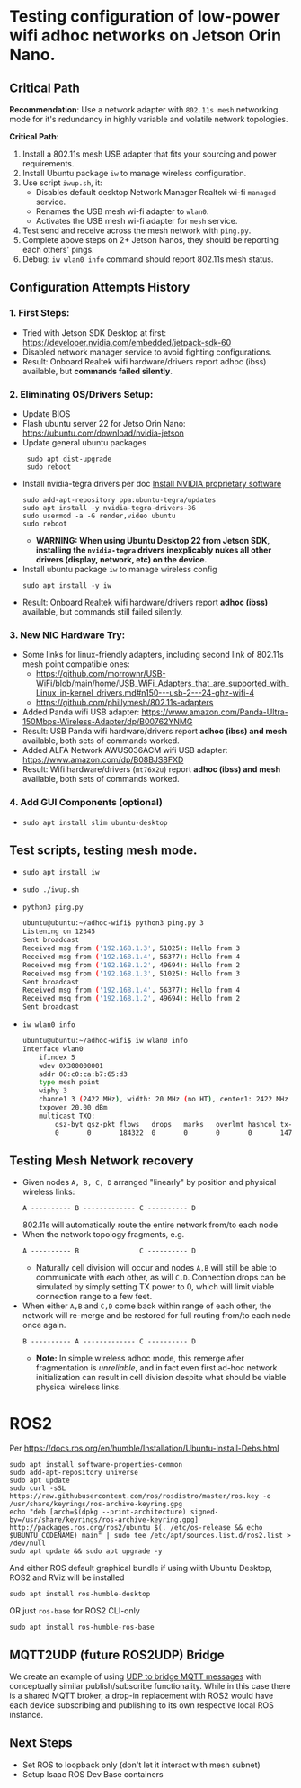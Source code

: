 # Testing configuration of low-power wifi adhoc networks on Jetson Orin Nano.

## Critical Path

**Recommendation**: Use a network adapter with `802.11s mesh` networking mode for it's redundancy in highly variable and volatile network topologies.

**Critical Path**:

1. Install a 802.11s mesh USB adapter that fits your sourcing and power requirements.
1. Install Ubuntu package `iw` to manage wireless configuration.
1. Use script `iwup.sh`, it:
   - Disables default desktop Network Manager Realtek wi-fi `managed` service.
   - Renames the USB mesh wi-fi adapter to `wlan0`.
   - Activates the USB mesh wi-fi adapter for `mesh` service.
1. Test send and receive across the mesh network with `ping.py`.
1. Complete above steps on 2+ Jetson Nanos, they should be reporting each others' pings.
1. Debug: `iw wlan0 info` command should report 802.11s mesh status.

## Configuration Attempts History

### 1. First Steps:

- Tried with Jetson SDK Desktop at first: https://developer.nvidia.com/embedded/jetpack-sdk-60
- Disabled network manager service to avoid fighting configurations.
- Result: Onboard Realtek wifi hardware/drivers report adhoc (ibss) available, but **commands failed silently**.

### 2. Eliminating OS/Drivers Setup:

- Update BIOS
- Flash ubuntu server 22 for Jetso Orin Nano: https://ubuntu.com/download/nvidia-jetson
- Update general ubuntu packages
  ```
   sudo apt dist-upgrade
   sudo reboot
  ```
- Install nvidia-tegra drivers per doc [Install NVIDIA proprietary software](https://pages.ubuntu.com/rs/066-EOV-335/images/Ubuntu_22.04_for_NVIDIA_Jetson_Orin_Instructions.pdf)
  ```
  sudo add-apt-repository ppa:ubuntu-tegra/updates
  sudo apt install -y nvidia-tegra-drivers-36
  sudo usermod -a -G render,video ubuntu
  sudo reboot
  ```
  - **WARNING: When using Ubuntu Desktop 22 from Jetson SDK, installing the `nvidia-tegra` drivers inexplicably nukes all other drivers (display, network, etc) on the device.**
- Install ubuntu package `iw` to manage wireless config
  ```
  sudo apt install -y iw
  ```
- Result: Onboard Realtek wifi hardware/drivers report **adhoc (ibss)** available, but commands still failed silently.

### 3. New NIC Hardware Try:

- Some links for linux-friendly adapters, including second link of 802.11s mesh point compatible ones:
  - https://github.com/morrownr/USB-WiFi/blob/main/home/USB_WiFi_Adapters_that_are_supported_with_Linux_in-kernel_drivers.md#n150---usb-2---24-ghz-wifi-4
  - https://github.com/phillymesh/802.11s-adapters
- Added Panda wifi USB adapter: https://www.amazon.com/Panda-Ultra-150Mbps-Wireless-Adapter/dp/B00762YNMG
- Result: USB Panda wifi hardware/drivers report **adhoc (ibss) and mesh** available, both sets of commands worked.
- Added ALFA Network AWUS036ACM wifi USB adapter: https://www.amazon.com/dp/B08BJS8FXD
- Result: Wifi hardware/drivers (`mt76x2u`) report **adhoc (ibss) and mesh** available, both sets of commands worked.

### 4. Add GUI Components (optional)

- `sudo apt install slim ubuntu-desktop`

## Test scripts, testing mesh mode.

- `sudo apt install iw`
- `sudo ./iwup.sh`
- `python3 ping.py`

  ```bash
  ubuntu@ubuntu:~/adhoc-wifi$ python3 ping.py 3
  Listening on 12345
  Sent broadcast
  Received msg from ('192.168.1.3', 51025): Hello from 3
  Received msg from ('192.168.1.4', 56377): Hello from 4
  Received msg from ('192.168.1.2', 49694): Hello from 2
  Received msg from ('192.168.1.3', 51025): Hello from 3
  Sent broadcast
  Received msg from ('192.168.1.4', 56377): Hello from 4
  Received msg from ('192.168.1.2', 49694): Hello from 2
  Sent broadcast
  ```

- `iw wlan0 info`

  ```bash
  ubuntu@ubuntu:~/adhoc-wifi$ iw wlan0 info
  Interface wlan0
      ifindex 5
      wdev 0X300000001
      addr 00:c0:ca:b7:65:d3
      type mesh point
      wiphy 3
      channe1 3 (2422 MHz), width: 20 MHz (no HT), center1: 2422 MHz
      txpower 20.00 dBm
      multicast TXQ:
          qsz-byt qsz-pkt flows   drops   marks   overlmt hashcol tx-bytes  tx-packets
          0       0       184322  0       0       0       0       14759168  184382
  ```

## Testing Mesh Network recovery

- Given nodes `A, B, C, D` arranged "linearly" by position and physical wireless links:
  ```
  A ---------- B ------------- C ---------- D
  ```
  802.11s will automatically route the entire network from/to each node
- When the network topology fragments, e.g.
  ```
  A ---------- B               C ---------- D
  ```
  - Naturally cell division will occur and nodes `A,B` will still be able to communicate with each other, as will `C,D`. Connection drops can be simulated by simply setting TX power to 0, which will limit viable connection range to a few feet.
- When either `A,B` and `C,D` come back within range of each other, the network will re-merge and be restored for full routing from/to each node once again.
  ```
  B ---------- A ------------- C ---------- D
  ```
  - **Note:** In simple wireless adhoc mode, this remerge after fragmentation is _unreliable_, and in fact even first ad-hoc network initialization can result in cell division despite what should be viable physical wireless links.

# ROS2

Per https://docs.ros.org/en/humble/Installation/Ubuntu-Install-Debs.html

```
sudo apt install software-properties-common
sudo add-apt-repository universe
sudo apt update
sudo curl -sSL https://raw.githubusercontent.com/ros/rosdistro/master/ros.key -o /usr/share/keyrings/ros-archive-keyring.gpg
echo "deb [arch=$(dpkg --print-architecture) signed-by=/usr/share/keyrings/ros-archive-keyring.gpg] http://packages.ros.org/ros2/ubuntu $(. /etc/os-release && echo $UBUNTU_CODENAME) main" | sudo tee /etc/apt/sources.list.d/ros2.list > /dev/null
sudo apt update && sudo apt upgrade -y
```

And either ROS default graphical bundle if using wiith Ubuntu Desktop, ROS2 and RViz will be installed

```
sudo apt install ros-humble-desktop
```

OR just `ros-base` for ROS2 CLI-only

```
sudo apt install ros-humble-ros-base
```

## MQTT2UDP (future ROS2UDP) Bridge

We create an example of using [UDP to bridge MQTT messages](udp_bridge.py) with conceptually similar publish/subscribe functionality.
While in this case there is a shared MQTT broker, a drop-in replacement with ROS2 would have each device subscribing
and publishing to its own respective local ROS instance.

## Next Steps

- Set ROS to loopback only (don't let it interact with mesh subnet)
- Setup Isaac ROS Dev Base containers

